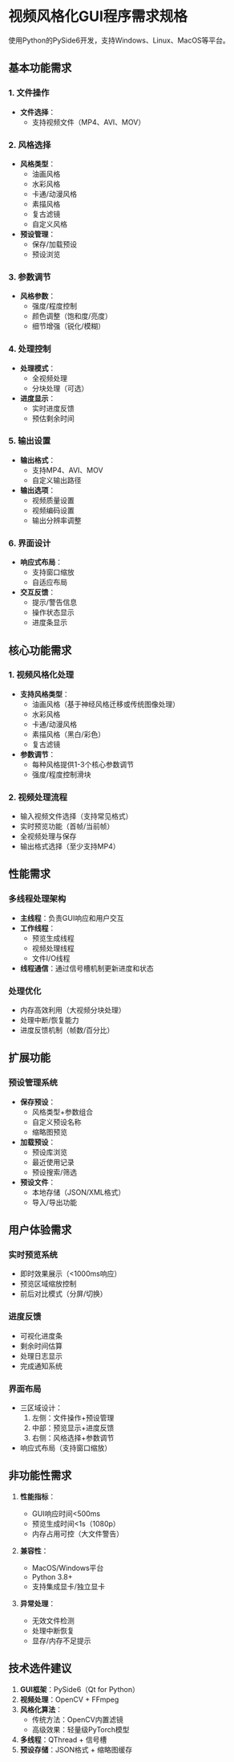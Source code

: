 # 视频风格化GUI程序需求规格

使用Python的PySide6开发，支持Windows、Linux、MacOS等平台。

## 基本功能需求
### 1. 文件操作
- **文件选择**：
  - 支持视频文件（MP4、AVI、MOV）
### 2. 风格选择
- **风格类型**：
  - 油画风格
  - 水彩风格
  - 卡通/动漫风格
  - 素描风格
  - 复古滤镜
  - 自定义风格
- **预设管理**：
  - 保存/加载预设
  - 预设浏览
### 3. 参数调节
- **风格参数**：
  - 强度/程度控制
  - 颜色调整（饱和度/亮度）
  - 细节增强（锐化/模糊）
### 4. 处理控制
- **处理模式**：
  - 全视频处理
  - 分块处理（可选）
- **进度显示**：
  - 实时进度反馈
  - 预估剩余时间
### 5. 输出设置
- **输出格式**：
  - 支持MP4、AVI、MOV
  - 自定义输出路径
- **输出选项**：
  - 视频质量设置
  - 视频编码设置
  - 输出分辨率调整
### 6. 界面设计
- **响应式布局**：
  - 支持窗口缩放
  - 自适应布局
- **交互反馈**：
  - 提示/警告信息
  - 操作状态显示
  - 进度条显示
## 核心功能需求

### 1. 视频风格化处理
- **支持风格类型**：
  - 油画风格（基于神经风格迁移或传统图像处理）
  - 水彩风格
  - 卡通/动漫风格
  - 素描风格（黑白/彩色）
  - 复古滤镜
- **参数调节**：
  - 每种风格提供1-3个核心参数调节
  - 强度/程度控制滑块

### 2. 视频处理流程
- 输入视频文件选择（支持常见格式）
- 实时预览功能（首帧/当前帧）
- 全视频处理与保存
- 输出格式选择（至少支持MP4）

## 性能需求

### 多线程处理架构
- **主线程**：负责GUI响应和用户交互
- **工作线程**：
  - 预览生成线程
  - 视频处理线程
  - 文件I/O线程
- **线程通信**：通过信号槽机制更新进度和状态

### 处理优化
- 内存高效利用（大视频分块处理）
- 处理中断/恢复能力
- 进度反馈机制（帧数/百分比）

## 扩展功能

### 预设管理系统
- **保存预设**：
  - 风格类型+参数组合
  - 自定义预设名称
  - 缩略图预览
- **加载预设**：
  - 预设库浏览
  - 最近使用记录
  - 预设搜索/筛选
- **预设文件**：
  - 本地存储（JSON/XML格式）
  - 导入/导出功能

## 用户体验需求

### 实时预览系统
- 即时效果展示（<1000ms响应）
- 预览区域缩放控制
- 前后对比模式（分屏/切换）

### 进度反馈
- 可视化进度条
- 剩余时间估算
- 处理日志显示
- 完成通知系统

### 界面布局
- 三区域设计：
  1. 左侧：文件操作+预设管理
  2. 中部：预览显示+进度反馈
  3. 右侧：风格选择+参数调节
- 响应式布局（支持窗口缩放）

## 非功能性需求

1. **性能指标**：
   - GUI响应时间<500ms
   - 预览生成时间<1s（1080p）
   - 内存占用可控（大文件警告）

2. **兼容性**：
   - MacOS/Windows平台
   - Python 3.8+
   - 支持集成显卡/独立显卡

3. **异常处理**：
   - 无效文件检测
   - 处理中断恢复
   - 显存/内存不足提示

## 技术选件建议

1. **GUI框架**：PySide6（Qt for Python）
2. **视频处理**：OpenCV + FFmpeg
3. **风格化算法**：
   - 传统方法：OpenCV内置滤镜
   - 高级效果：轻量级PyTorch模型
4. **多线程**：QThread + 信号槽
5. **预设存储**：JSON格式 + 缩略图缓存

